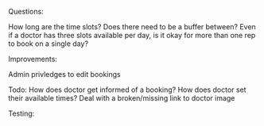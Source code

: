 Questions:

How long are the time slots?
Does there need to be a buffer between?
Even if a doctor has three slots available per day, is it okay for more than one rep to book on a single day?


Improvements:

Admin privledges to edit bookings


Todo:
How does doctor get informed of a booking?
How does doctor set their available times?
Deal with a broken/missing link to doctor image

Testing: